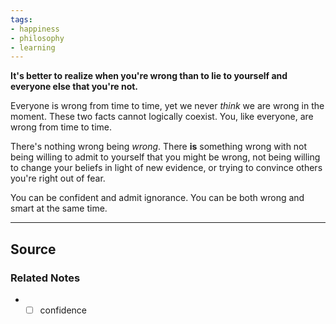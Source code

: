 ```yaml
---
tags:
- happiness
- philosophy
- learning
---
```

**It's better to realize when you're wrong than to lie to yourself and everyone else that you're not.**

Everyone is wrong from time to time, yet we never *think* we are wrong in the moment. These two facts cannot logically coexist. You, like everyone, are wrong from time to time.

There's nothing wrong being *wrong*. There **is** something wrong with not being willing to admit to yourself that you might be wrong, not being willing to change your beliefs in light of new evidence, or trying to convince others you're right out of fear. 

You can be confident and admit ignorance. You can be both wrong and smart at the same time. 

---

## Source


### Related Notes
- - [ ]  confidence